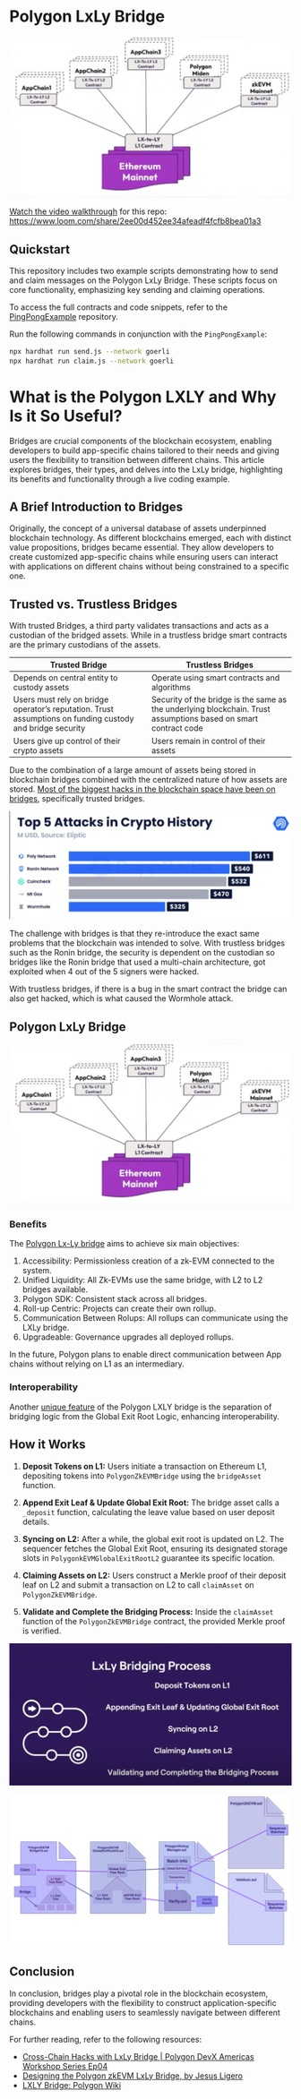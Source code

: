 # Polygon LxLy Bridge

![Polygon LxLy](images/Screen_Shot_2023-11-15_at_10.03.51_AM.png)

[Watch the video walkthrough](https://www.loom.com/share/2ee00d452ee34afeadf4fcfb8bea01a3) for this repo: https://www.loom.com/share/2ee00d452ee34afeadf4fcfb8bea01a3

## Quickstart

This repository includes two example scripts demonstrating how to send and claim messages on the Polygon LxLy Bridge. These scripts focus on core functionality, emphasizing key sending and claiming operations.

To access the full contracts and code snippets, refer to the [PingPongExample](https://github.com/0xPolygonHermez/code-examples/tree/main/pingPongExample) repository.

Run the following commands in conjunction with the `PingPongExample`:

```bash
npx hardhat run send.js --network goerli
npx hardhat run claim.js --network goerli
```

# What is the Polygon LXLY and Why Is it So Useful?

Bridges are crucial components of the blockchain ecosystem, enabling developers to build app-specific chains tailored to their needs and giving users the flexibility to transition between different chains. This article explores bridges, their types, and delves into the LxLy bridge, highlighting its benefits and functionality through a live coding example.

## A Brief Introduction to Bridges

Originally, the concept of a universal database of assets underpinned blockchain technology. As different blockchains emerged, each with distinct value propositions, bridges became essential. They allow developers to create customized app-specific chains while ensuring users can interact with applications on different chains without being constrained to a specific one.

## Trusted vs. Trustless Bridges

With trusted Bridges, a third party validates transactions and acts as a custodian of the bridged assets. While in a trustless bridge smart contracts are the primary custodians of the assets.

| Trusted Bridge | Trustless Bridges |
| --- | --- |
| Depends on central entity to custody assets | Operate using smart contracts and algorithms |
| Users must rely on bridge operator’s reputation. Trust assumptions on funding custody and bridge security | Security of the bridge is the same as the underlying blockchain. Trust assumptions based on smart contract code |
| Users give up control of their crypto assets | Users remain in control of their assets |

Due to the combination of a large amount of assets being stored in blockchain bridges combined with the centralized nature of how assets are stored. [Most of the biggest hacks in the blockchain space have been on bridges](https://thedefiant.io/hackers-target-blockchain-bridges), specifically trusted bridges.

![Screen Shot 2023-11-15 at 9.55.03 AM.png](images/Screen_Shot_2023-11-15_at_9.55.03_AM.png)

The challenge with bridges is that they re-introduce the exact same problems that the blockchain was intended to solve. With trustless bridges such as the Ronin bridge, the security is dependent on the custodian so bridges like the Ronin bridge that used a multi-chain architecture, got exploited when 4 out of the 5 signers were hacked. 

With trustless bridges, if there is a bug in the smart contract the bridge can also get hacked, which is what caused the Wormhole attack.

## Polygon LxLy Bridge

![Polygon LxLy Bridge](images/Screen_Shot_2023-11-15_at_10.03.51_AM.png)

### Benefits

The [Polygon Lx-Ly bridge](https://youtu.be/BOk2y_AtaYw?si=9VFMMwdamjMkwgjj&t=133) aims to achieve six main objectives:

1. Accessibility: Permissionless creation of a zk-EVM connected to the system.
2. Unified Liquidity: All Zk-EVMs use the same bridge, with L2 to L2 bridges available.
3. Polygon SDK: Consistent stack across all bridges.
4. Roll-up Centric: Projects can create their own rollup.
5. Communication Between Rolups: All rollups can communicate using the LXLy bridge.
6. Upgradeable: Governance upgrades all deployed rollups.

In the future, Polygon plans to enable direct communication between App chains without relying on L1 as an intermediary.

### Interoperability

Another [unique feature](https://wiki.polygon.technology/docs/zkevm/protocol/lxly-bridge/#what-remains-unchanged) of the Polygon LXLY bridge is the separation of bridging logic from the Global Exit Root Logic, enhancing interoperability.

## How it Works

1. **Deposit Tokens on L1:**
   Users initiate a transaction on Ethereum L1, depositing tokens into `PolygonZkEVMBridge` using the `bridgeAsset` function.

2. **Append Exit Leaf & Update Global Exit Root:**
   The bridge asset calls a `_deposit` function, calculating the leave value based on user deposit details.

3. **Syncing on L2:**
   After a while, the global exit root is updated on L2. The sequencer fetches the Global Exit Root, ensuring its designated storage slots in `PolygonkEVMGlobalExitRootL2` guarantee its specific location.

4. **Claiming Assets on L2:**
   Users construct a Merkle proof of their deposit leaf on L2 and submit a transaction on L2 to call `claimAsset` on `PolygonZkEVMBridge`.

5. **Validate and Complete the Bridging Process:**
   Inside the `claimAsset` function of the `PolygonZkEVMBridge` contract, the provided Merkle proof is verified.

![How it Works](images/Screen_Shot_2023-11-15_at_10.10.59_AM.png)

![New Bridge Design](images/lxly-2-new-bridge-design-1a77563150b6f141f737df81bea55162.png)

## Conclusion

In conclusion, bridges play a pivotal role in the blockchain ecosystem, providing developers with the flexibility to construct application-specific blockchains and enabling users to seamlessly navigate between different chains.

For further reading, refer to the following resources:

- [Cross-Chain Hacks with LxLy Bridge | Polygon DevX Americas Workshop Series Ep04](https://www.youtube.com/watch?v=MKvGl28pknE)
- [Designing the Polygon zkEVM LxLy Bridge, by Jesus Ligero](https://www.youtube.com/watch?v=BOk2y_AtaYw)
- [LXLY Bridge: Polygon Wiki](https://wiki.polygon.technology/docs/zkevm/protocol/lxly-bridge)
